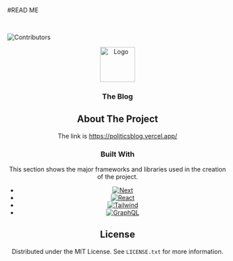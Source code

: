 #READ ME

<br />

![Contributors][contributors-shield]

<div align="center">
  <a href="https://github.com/BrianBravoski/gym_web">
    <img src="public/favicon.ico" alt="Logo" width="80" height="80">
  </a>

<h3 align="center">The Blog</h3>


<!-- ABOUT THE PROJECT -->
## About The Project




The link is https://politicsblog.vercel.app/
 
### Built With

This section shows the major frameworks and libraries used in the creation of the project.

* [![Next][next.js]][next-url]
* [![React][React.js]][React-url]
* [![Tailwind][Tailwind.css]][Tailwind-url]
* [![GraphQL][GraphQL]][Graphql-url]

<!-- LICENSE -->
## License

Distributed under the MIT License. See `LICENSE.txt` for more information.


<!--markdown Links-->
[contributors-shield]: https://img.shields.io/github/contributors/BrianBravoski/gym_web.svg?style=for-the-badge
[product-screenshot]: src/assets/images/Chuma-Gym.png
[next.js]: https://img.shields.io/badge/next.js-000000?style=for-the-badge&logo=nextdotjs&logoColor=white
[next-url]: https://nextjs.org/
[React.js]: https://img.shields.io/badge/React-20232A?style=for-the-badge&logo=react&logoColor=61DAFB
[React-url]: https://reactjs.org/
[Tailwind.css]: https://img.shields.io/badge/Tailwind-20232A?style=for-the-badge&logo=tailwindcss&logoColor=61DAFB
[Tailwind-url]: https://tailwindcss.com
[GraphQL]:https://img.shields.io/badge/GraphQL-20232A?style=for-the-badge&logo=graphql&logoColor=61DAFB
[Graphql-url]: https://graphql.com
